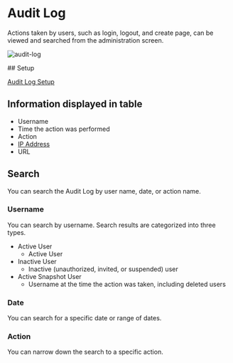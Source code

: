# Audit Log

Actions taken by users, such as login, logout, and create page, can be viewed and searched from the administration screen.

![audit-log](/assets/images/audit-log.png)

<HiddenOnHelp>
## Setup

[Audit Log Setup](/en/admin-guide/admin-cookbook/audit-log-setup.html)

</HiddenOnHelp>

## Information displayed in table

- Username
- Time the action was performed
- Action
<HiddenOnHelp><li>[IP Address](/en/admin-guide/admin-cookbook/trust-proxy.html)</li></HiddenOnHelp>
- URL

## Search

You can search the Audit Log by user name, date, or action name.

### Username

You can search by username. Search results are categorized into three types.

- Active User
  - Active User
- Inactive User
  - Inactive (unauthorized, invited, or suspended) user
- Active Snapshot User
  - Username at the time the action was taken, including deleted users

### Date

You can search for a specific date or range of dates.

### Action

You can narrow down the search to a specific action.
